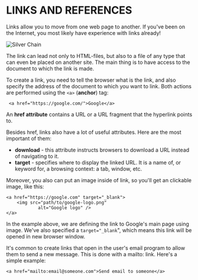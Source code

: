 # LINKS AND REFERENCES

Links allow you to move from one web page to another. If you've been on the Internet, you most likely have experience with links already!

![Silver Chain](https://images.pexels.com/photos/145683/pexels-photo-145683.jpeg?auto=compress&cs=tinysrgb&h=750&w=1260)

The link can lead not only to HTML-files, but also to a file of any type that can even be placed on another site. The main thing is to have access to the document to which the link is made.

To create a link, you need to tell the browser what is the link, and also specify the address of the document to which you want to link. Both actions are performed using the `<a>` \(**anchor**\) tag:

```markup
 <a href="https://google.com/">Google</a>
```

An **href attribute** contains a URL or a URL fragment that the hyperlink points to.

Besides href, links also have a lot of useful attributes. Here are the most important of them:

* **download** - this attribute instructs browsers to download a URL instead of navigating to it.
* **target** - specifies where to display the linked URL. It is a name of, or keyword for, a browsing context: a tab, window, etc.

Moreover, you also can put an image inside of link, so you'll get an clickable image, like this:

```markup
<a href="https://google.com" target="_blank">
    <img src="path/to/google-logo.png"
            alt="Google logo" />
</a>
```

In the example above, we are defining the link to Google's main page using image. We've also specified a `target="_blank`", which means this link will be opened in new browser window.

It's common to create links that open in the user's email program to allow them to send a new message. This is done with a mailto: link. Here's a simple example:

```markup
<a href="mailto:email@someone.com">Send email to someone</a>
```

